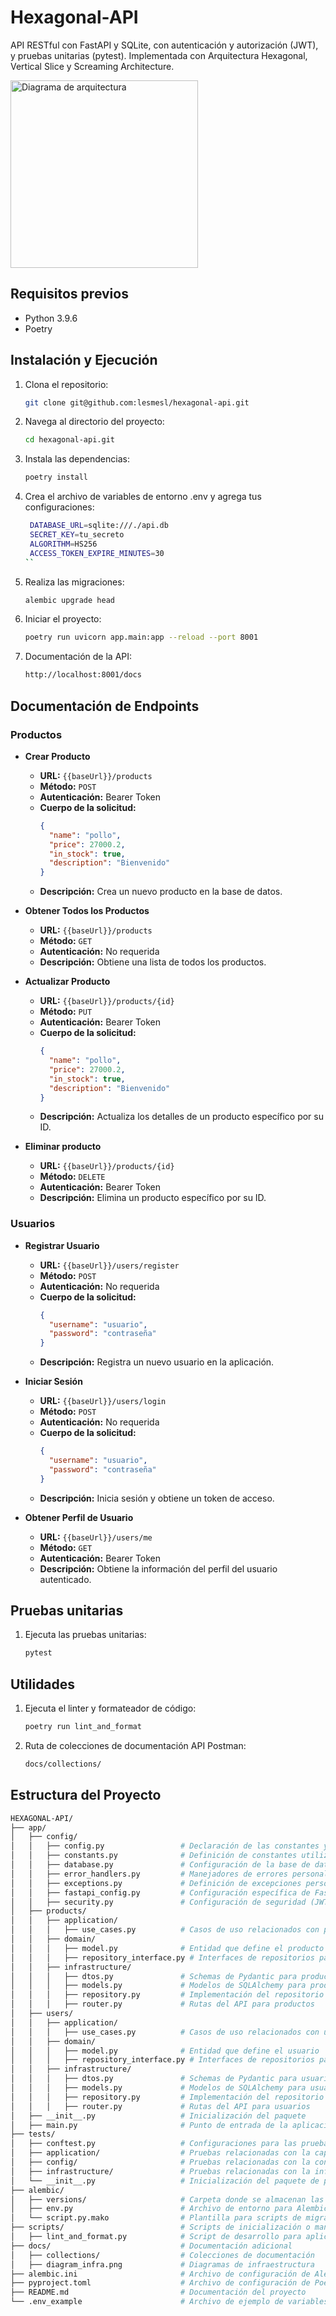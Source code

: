# Hexagonal-API
API RESTful con FastAPI y SQLite, con autenticación y autorización (JWT), y pruebas unitarias (pytest). Implementada con Arquitectura Hexagonal, Vertical Slice y Screaming Architecture.

<img src="docs/diagram_infra.jpeg" alt="Diagrama de arquitectura" width="300"/>

## Requisitos previos

- Python 3.9.6
- Poetry

## Instalación y Ejecución

1. Clona el repositorio:
   ``` bash
   git clone git@github.com:lesmesl/hexagonal-api.git
   ```
2. Navega al directorio del proyecto:
   ``` bash
   cd hexagonal-api.git
   ```
3. Instala las dependencias:
   ``` bash
   poetry install
   ```
4. Crea el archivo de variables de entorno .env y agrega tus configuraciones:

   ``` bash
    DATABASE_URL=sqlite:///./api.db
    SECRET_KEY=tu_secreto
    ALGORITHM=HS256
    ACCESS_TOKEN_EXPIRE_MINUTES=30
   ``
5. Realiza las migraciones:
   ``` bash
   alembic upgrade head
   ```
6. Iniciar el proyecto:
   ``` bash
   poetry run uvicorn app.main:app --reload --port 8001
   ```
7. Documentación de la API:
   ``` bash
   http://localhost:8001/docs
   ```


## Documentación de Endpoints

### Productos

- **Crear Producto**
  - **URL:** `{{baseUrl}}/products`
  - **Método:** `POST`
  - **Autenticación:** Bearer Token
  - **Cuerpo de la solicitud:**
    ```json
    {
      "name": "pollo",
      "price": 27000.2,
      "in_stock": true,
      "description": "Bienvenido"
    }
    ```
  - **Descripción:** Crea un nuevo producto en la base de datos.

- **Obtener Todos los Productos**
  - **URL:** `{{baseUrl}}/products`
  - **Método:** `GET`
  - **Autenticación:** No requerida
  - **Descripción:** Obtiene una lista de todos los productos.

- **Actualizar Producto**
  - **URL:** `{{baseUrl}}/products/{id}`
  - **Método:** `PUT`
  - **Autenticación:** Bearer Token
  - **Cuerpo de la solicitud:**
    ```json
    {
      "name": "pollo",
      "price": 27000.2,
      "in_stock": true,
      "description": "Bienvenido"
    }
    ```
  - **Descripción:** Actualiza los detalles de un producto específico por su ID.


- **Eliminar producto**
  - **URL:** `{{baseUrl}}/products/{id}`
  - **Método:** `DELETE`
  - **Autenticación:** Bearer Token
  - **Descripción:** Elimina un producto específico por su ID.



### Usuarios

- **Registrar Usuario**
  - **URL:** `{{baseUrl}}/users/register`
  - **Método:** `POST`
  - **Autenticación:** No requerida
  - **Cuerpo de la solicitud:**
    ```json
    {
      "username": "usuario",
      "password": "contraseña"
    }
    ```
  - **Descripción:** Registra un nuevo usuario en la aplicación.

- **Iniciar Sesión**
  - **URL:** `{{baseUrl}}/users/login`
  - **Método:** `POST`
  - **Autenticación:** No requerida
  - **Cuerpo de la solicitud:**
    ```json
    {
      "username": "usuario",
      "password": "contraseña"
    }
    ```
  - **Descripción:** Inicia sesión y obtiene un token de acceso.

- **Obtener Perfil de Usuario**
  - **URL:** `{{baseUrl}}/users/me`
  - **Método:** `GET`
  - **Autenticación:** Bearer Token
  - **Descripción:** Obtiene la información del perfil del usuario autenticado.


## Pruebas unitarias
1. Ejecuta las pruebas unitarias:
   ``` bash
   pytest
   ```

## Utilidades
1. Ejecuta el linter y formateador de código:
   ``` bash
   poetry run lint_and_format
   ```
2. Ruta de colecciones de documentación API Postman:
   ``` bash
   docs/collections/
   ```

 
## Estructura del Proyecto
``` bash
HEXAGONAL-API/
├── app/
│   ├── config/
│   │   ├── config.py                 # Declaración de las constantes y variables necesarias
│   │   ├── constants.py              # Definición de constantes utilizadas en la aplicación
│   │   ├── database.py               # Configuración de la base de datos y creación de sesiones
│   │   ├── error_handlers.py         # Manejadores de errores personalizados
│   │   ├── exceptions.py             # Definición de excepciones personalizadas
│   │   ├── fastapi_config.py         # Configuración específica de FastAPI
│   │   ├── security.py               # Configuración de seguridad (JWT, OAuth2, etc.)
│   ├── products/
│   │   ├── application/
│   │   │   ├── use_cases.py          # Casos de uso relacionados con productos
│   │   ├── domain/
│   │   │   ├── model.py              # Entidad que define el producto
│   │   │   ├── repository_interface.py # Interfaces de repositorios para productos
│   │   ├── infrastructure/
│   │   │   ├── dtos.py               # Schemas de Pydantic para productos
│   │   │   ├── models.py             # Modelos de SQLAlchemy para productos
│   │   │   ├── repository.py         # Implementación del repositorio de productos
│   │   │   ├── router.py             # Rutas del API para productos
│   ├── users/
│   │   ├── application/
│   │   │   ├── use_cases.py          # Casos de uso relacionados con usuarios
│   │   ├── domain/
│   │   │   ├── model.py              # Entidad que define el usuario
│   │   │   ├── repository_interface.py # Interfaces de repositorios para usuarios
│   │   ├── infrastructure/
│   │   │   ├── dtos.py               # Schemas de Pydantic para usuarios
│   │   │   ├── models.py             # Modelos de SQLAlchemy para usuarios
│   │   │   ├── repository.py         # Implementación del repositorio de usuarios
│   │   │   ├── router.py             # Rutas del API para usuarios
│   ├── __init__.py                   # Inicialización del paquete
│   ├── main.py                       # Punto de entrada de la aplicación
├── tests/
│   ├── conftest.py                   # Configuraciones para las pruebas
│   ├── application/                  # Pruebas relacionadas con la capa de aplicación
│   ├── config/                       # Pruebas relacionadas con la configuración
│   ├── infrastructure/               # Pruebas relacionadas con la infraestructura
│   └── __init__.py                   # Inicialización del paquete de pruebas
├── alembic/
│   ├── versions/                     # Carpeta donde se almacenan las migraciones
│   ├── env.py                        # Archivo de entorno para Alembic donde se indican los modelos a crear
│   └── script.py.mako                # Plantilla para scripts de migración
├── scripts/                          # Scripts de inicialización o mantenimiento
│   ├── lint_and_format.py            # Script de desarrollo para aplicar linter y formatear código
├── docs/                             # Documentación adicional
│   ├── collections/                  # Colecciones de documentación
│   ├── diagram_infra.png             # Diagramas de infraestructura
├── alembic.ini                       # Archivo de configuración de Alembic
├── pyproject.toml                    # Archivo de configuración de Poetry
├── README.md                         # Documentación del proyecto
└── .env_example                      # Archivo de ejemplo de variables de entorno
``` 
